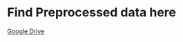 # Find Preprocessed data here

[Google Drive](https://drive.google.com/drive/folders/1iWKd8P5tOIEWRbHQMOUefgbHLS7I3Vua?usp=sharing) 
